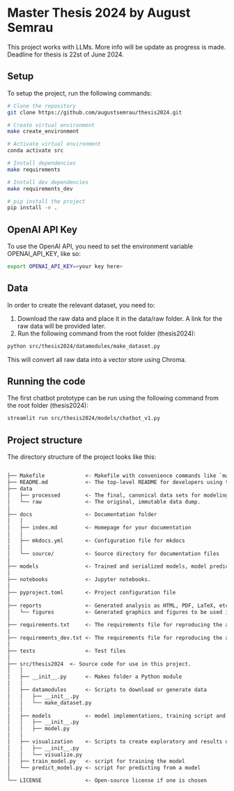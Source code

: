 # Master Thesis 2024 by August Semrau
This project works with LLMs. More info will be update as progress is made.  
Deadline for thesis is 22st of June 2024.

## Setup
To setup the project, run the following commands:

```bash
# Clone the repository
git clone https://github.com/augustsemrau/thesis2024.git

# Create virtual environment
make create_environment

# Activate virtual environment
conda activate src

# Install dependencies
make requirements

# Install dev dependencies
make requirements_dev

# pip install the project
pip install -e .
```

## OpenAI API Key
To use the OpenAI API, you need to set the environment variable OPENAI_API_KEY, like so:
```bash
export OPENAI_API_KEY=<your key here>
```


## Data
In order to create the relevant dataset, you need to:
1. Download the raw data and place it in the data/raw folder. A link for the raw data will be provided later.
2. Run the following command from the root folder (thesis2024):
```bash
python src/thesis2024/datamodules/make_dataset.py
```
This will convert all raw data into a vector store using Chroma.


## Running the code
The first chatbot prototype can be run using the following command from the root folder (thesis2024):
```bash
streamlit run src/thesis2024/models/chatbot_v1.py
```


## Project structure
The directory structure of the project looks like this:

```txt

├── Makefile             <- Makefile with convenience commands like `make data` or `make train`
├── README.md            <- The top-level README for developers using this project.
├── data
│   ├── processed        <- The final, canonical data sets for modeling.
│   └── raw              <- The original, immutable data dump.
│
├── docs                 <- Documentation folder
│   │
│   ├── index.md         <- Homepage for your documentation
│   │
│   ├── mkdocs.yml       <- Configuration file for mkdocs
│   │
│   └── source/          <- Source directory for documentation files
│
├── models               <- Trained and serialized models, model predictions, or model summaries
│
├── notebooks            <- Jupyter notebooks.
│
├── pyproject.toml       <- Project configuration file
│
├── reports              <- Generated analysis as HTML, PDF, LaTeX, etc.
│   └── figures          <- Generated graphics and figures to be used in reporting
│
├── requirements.txt     <- The requirements file for reproducing the analysis environment
|
├── requirements_dev.txt <- The requirements file for reproducing the analysis environment
│
├── tests                <- Test files
│
├── src/thesis2024  <- Source code for use in this project.
│   │
│   ├── __init__.py      <- Makes folder a Python module
│   │
│   ├── datamodules      <- Scripts to download or generate data
│   │   ├── __init__.py
│   │   └── make_dataset.py
│   │
│   ├── models           <- model implementations, training script and prediction script
│   │   ├── __init__.py
│   │   ├── model.py
│   │
│   ├── visualization    <- Scripts to create exploratory and results oriented visualizations
│   │   ├── __init__.py
│   │   └── visualize.py
│   ├── train_model.py   <- script for training the model
│   └── predict_model.py <- script for predicting from a model
│
└── LICENSE              <- Open-source license if one is chosen
```